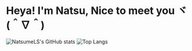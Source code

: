 # Heya! I'm Natsu, Nice to meet you ヾ(＾∇＾)
![NatsumeLS's GitHub stats](https://github-readme-stats.vercel.app/api?username=NatsumeLS&line_height=24&count_private=true&show_icons=true&theme=tokyonight)
![Top Langs](https://github-readme-stats.vercel.app/api/top-langs/?username=NatsumeLS&layout=compact&langs_count=8&theme=tokyonight)
